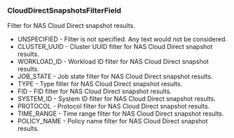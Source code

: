 ### CloudDirectSnapshotsFilterField
Filter for NAS Cloud Direct snapshot results.

- UNSPECIFIED - Filter is not specified. Any text would not be considered.
- CLUSTER_UUID - Cluster UUID filter for NAS Cloud Direct snapshot results.
- WORKLOAD_ID - Workload ID filter for NAS Cloud Direct snapshot results.
- JOB_STATE - Job state filter for NAS Cloud Direct snapshot results.
- TYPE - Type filter for NAS Cloud Direct snapshot results.
- FID - FID filter for NAS Cloud Direct snapshot results.
- SYSTEM_ID - System ID filter for NAS Cloud Direct snapshot results.
- PROTOCOL - Protocol filter for NAS Cloud Direct snapshot results.
- TIME_RANGE - Time range filter for NAS Cloud Direct snapshot results.
- POLICY_NAME - Policy name filter for NAS Cloud Direct snapshot results.
